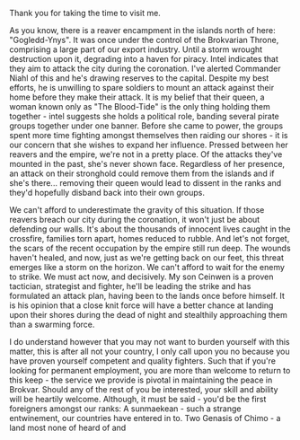 Thank you for taking the time to visit me.

As you know, there is a reaver encampment in the islands north of here: "Gogledd-Ynys". It was once under the control of the Brokvarian Throne, comprising a large part of our export industry. Until a storm wrought destruction upon it, degrading into a haven for piracy. Intel indicates that they aim to attack the city during the coronation. I've alerted Commander Niahl of this and he's drawing reserves to the capital. Despite my best efforts, he is unwilling to spare soldiers to mount an attack against their home before they make their attack. It is my belief that their queen, a woman known only as "The Blood-Tide" is the only thing holding them together - intel suggests she holds a political role, banding several pirate groups together under one banner. Before she came to power, the groups spent more time fighting amongst themselves then raiding our shores - it is our concern that she wishes to expand her influence. Pressed between her reavers and the empire, we're not in a pretty place. Of the attacks they've mounted in the past, she's never shown face. Regardless of her presence, an attack on their stronghold could remove them from the islands and if she's there... removing their queen would lead to dissent in the ranks and they'd hopefully disband back into their own groups.

We can't afford to underestimate the gravity of this situation. If those reavers breach our city during the coronation, it won't just be about defending our walls. It's about the thousands of innocent lives caught in the crossfire, families torn apart, homes reduced to rubble. And let's not forget, the scars of the recent occupation by the empire still run deep. The wounds haven't healed, and now, just as we're getting back on our feet, this threat emerges like a storm on the horizon. We can't afford to wait for the enemy to strike. We must act now, and decisively. My son Ceinwen is a proven tactician, strategist and fighter, he'll be leading the strike and has formulated an attack plan, having been to the lands once before himself. It is his opinion that a close knit force will have a better chance at landing upon their shores during the dead of night and stealthily approaching them than a swarming force.

I do understand however that you may not want to burden yourself with this matter, this is after all not your country, I only call upon you no because you have proven yourself competent and quality fighters. Such that if you're looking for permanent employment, you are more than welcome to return to this keep - the service we provide is pivotal in maintaining the peace in Brokvar. Should any of the rest of you be interested, your skill and ability will be heartily welcome. Although, it must be said - you'd be the first foreigners amongst our ranks: A sunmaekean - such a strange entwinement, our countries have entered in to. Two Genasis of Chimo - a land most none of heard of and 